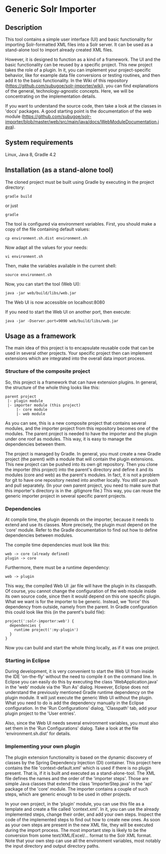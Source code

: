 # Generic Solr Importer
## Description

This tool contains a simple user interface (UI) and basic functionality for importing Solr-formatted XML files into a Solr server. It can be used as a stand-alone tool to import already created XML files.

However, it is designed to function as a kind of a framework. The UI and the basic functionality can be reused by a specific project. This new project takes the role of a plugin. In it, you can implement your project-specific behavior, like for example data file conversions or testing routines, and then add it to the basic functionality. In the Wiki of this repository (https://github.com/subugoe/solr-importer/wiki), you can find explanations of the general, technology-agnostic concepts. Here, we will be concentrating on the implementation details.

If you want to understand the source code, then take a look at the classes in 'docs' packages. A good starting point is the documentation of the web module (https://github.com/subugoe/solr-importer/blob/master/web/src/main/java/docs/WebModuleDocumentation.java).

## System requirements

Linux, Java 8, Gradle 4.2

## Installation (as a stand-alone tool)

The cloned project must be built using Gradle by executing in the project directory:

```gradle build```

or just 

```gradle```

The tool is configured via environment variables. First, you should make a copy of the file containing default values:

``` cp environment.sh.dist environment.sh ```

Now adapt all the values for your needs:

``` vi environment.sh ```

Then, make the variables available in the current shell:

``` source environment.sh ```

Now, you can start the tool (Web UI):

``` java -jar web/build/libs/web.jar ```

The Web UI is now accessible on localhost:8080

If you need to start the Web UI on another port, then execute:

``` java -jar -Dserver.port=9090 web/build/libs/web.jar ```

## Usage as a framework

The main idea of this project is to encapsulate reusable code that can be used in several other projects. Your specific project then can implement extensions which are integrated into the overall data import process.

### Structure of the composite project

So, this project is a framework that can have extension plugins. In general, the structure of the whole thing looks like this:

    parent project
     |- plugin module
     |- importer module (this project)
         |- core module
         |- web module

As you can see, this is a new composite project that contains several modules, and the importer project from this repository becomes one of the modules. The parent project is needed to have the importer and the plugin under one roof as modules. This way, it is easy to manage the dependencies between them.

The project is managed by Gradle. In general, you must create a new Gradle project (the parent) with a module that will contain the plugin extensions. This new project can be pushed into its own git repository. Then you clone the importer (this project) into the parent's directory and define it and its modules (core and web) as the parent's modules. In fact, it is not a problem for git to have one repository nested into another locally. You still can push and pull separately. (In your own parent project, you need to make sure that this importer's directory is in the .gitignore file.) This way, you can reuse the generic importer project in several specific parent projects.

### Dependencies

At compile time, the plugin depends on the importer, because it needs to extend and use its classes. More precisely, the plugin must depend on the 'core' module. Refer to the Gradle documentation to find out how to define dependencies between modules.

The compile time dependencies must look like this:

    web -> core (already defined)
    plugin -> core

Furthermore, there must be a runtime dependency:

    web -> plugin

This way, the compiled Web UI .jar file will have the plugin in its classpath. Of course, you cannot change the configuration of the web module inside its own source code, since then it would depend on this one specific plugin. What we want is for the importer to be generic. Instead, we 'force' this dependency from outside, namely from the parent. In Gradle configuration this could look like this (in the parent's build file):

    project(':solr-importer:web') {
      dependencies {
	    runtime project(':my-plugin')
	  }
    }

Now you can build and start the whole thing locally, as if it was one project.

### Starting in Eclipse

During development, it is very convenient to start the Web UI from inside the IDE 'on-the-fly' without the need to compile it on the command line. In Eclipse you can easily do this by executing the class 'WebApplication.java' in the 'web' module via the 'Run As' dialog. However, Eclipse does not understand the previously mentioned Gradle runtime dependency on the plugin module. It will just execute the generic Web UI without the plugin. What you need to do is add the dependency manually in the Eclipse configuration. In the 'Run Configurations' dialog, 'Classpath' tab, add your plugin project to the 'User entries'.

Also, since the Web UI needs several environment variables, you must also set them in the 'Run Configurations' dialog. Take a look at the file 'environment.sh.dist' for details.

### Implementing your own plugin

The plugin extension functionality is based on the dynamic discovery of classes by the Spring Dependency Injection (DI) container. This project here contains the file 'context-default.xml' which is used if there is no plugin present. That is, if it is built and executed as a stand-alone-tool. The XML file defines the names and the order of the 'importer steps'. Those are simple Java classes that extend the class 'ImporterStep.java' in the 'api' package of the 'core' module. The importer contains a couple of such steps, which are generic enough to be used in other projects.

In your own project, in the 'plugin' module, you can use this file as a template and create a file called 'context.xml'. In it, you can use the already implemented steps, change their order, and add your own steps. Inspect the code of the implemented steps to find out how to create new ones. As soon as your own steps are present in the new XML file, they will be executed during the import process. The most important step is likely to be the conversion from some text/XML/Excel/... format to the Solr XML format. Note that your own step can use all the environment variables, most notably the input directory and output directory paths.
